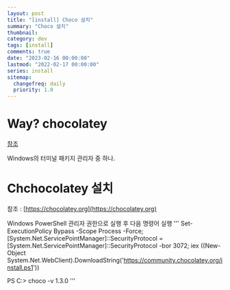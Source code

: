 ```yaml
---
layout: post
title: "[install] Choco 설치"
summary: "Choco 설치"
thumbnail:
category: dev
tags: [install]
comments: true
date: "2023-02-16 00:00:00"
lastmod: "2022-02-17 00:00:00"
series: install
sitemap:
  changefreq: daily
  priority: 1.0
---
```


# Way? chocolatey

[참조](https://namu.wiki/w/%ED%8C%A8%ED%82%A4%EC%A7%80%20%EA%B4%80%EB%A6%AC%EC%9E%90)

Windows의 터미널 패키지 관리자 중 하나.

# Chchocolatey 설치

참조 : [https://chocolatey.org](https://chocolatey.org)

Windows PowerShell 관리자 권한으로 실행 후 다음 명령어 실행
'''
Set-ExecutionPolicy Bypass -Scope Process -Force; [System.Net.ServicePointManager]::SecurityProtocol = [System.Net.ServicePointManager]::SecurityProtocol -bor 3072; iex ((New-Object System.Net.WebClient).DownloadString('https://community.chocolatey.org/install.ps1'))

PS C:\> choco -v
1.3.0
'''
